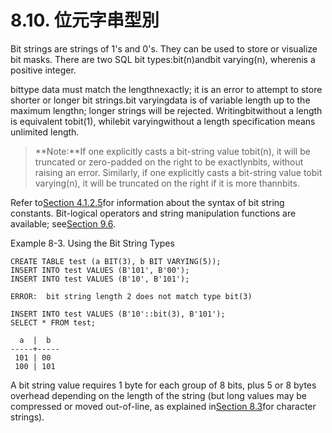 # 8.10. 位元字串型別

Bit strings are strings of 1's and 0's. They can be used to store or visualize bit masks. There are two SQL bit types:bit\(n\)andbit varying\(n\), wherenis a positive integer.

bittype data must match the lengthnexactly; it is an error to attempt to store shorter or longer bit strings.bit varyingdata is of variable length up to the maximum lengthn; longer strings will be rejected. Writingbitwithout a length is equivalent tobit\(1\), whilebit varyingwithout a length specification means unlimited length.

> **Note:**If one explicitly casts a bit-string value tobit\(n\), it will be truncated or zero-padded on the right to be exactlynbits, without raising an error. Similarly, if one explicitly casts a bit-string value tobit varying\(n\), it will be truncated on the right if it is more thannbits.

Refer to[Section 4.1.2.5](https://www.postgresql.org/docs/current/static/sql-syntax-lexical.html#SQL-SYNTAX-BIT-STRINGS)for information about the syntax of bit string constants. Bit-logical operators and string manipulation functions are available; see[Section 9.6](https://www.postgresql.org/docs/current/static/functions-bitstring.html).

Example 8-3. Using the Bit String Types

```text
CREATE TABLE test (a BIT(3), b BIT VARYING(5));
INSERT INTO test VALUES (B'101', B'00');
INSERT INTO test VALUES (B'10', B'101');

ERROR:  bit string length 2 does not match type bit(3)

INSERT INTO test VALUES (B'10'::bit(3), B'101');
SELECT * FROM test;

  a  |  b
-----+-----
 101 | 00
 100 | 101
```

A bit string value requires 1 byte for each group of 8 bits, plus 5 or 8 bytes overhead depending on the length of the string \(but long values may be compressed or moved out-of-line, as explained in[Section 8.3](https://www.postgresql.org/docs/current/static/datatype-character.html)for character strings\).

